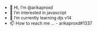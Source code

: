 - 👋 Hi, I’m @arikaproxd
- 👀 I’m interested in javascript
- 🌱 I’m currently learning djs v14
- 📫 How to reach me ... - arikaproxd#1337

<!---
arikaproxd/arikaproxd is a ✨ special ✨ repository because its `README.md` (this file) appears on your GitHub profile.
You can click the Preview link to take a look at your changes.
--->
